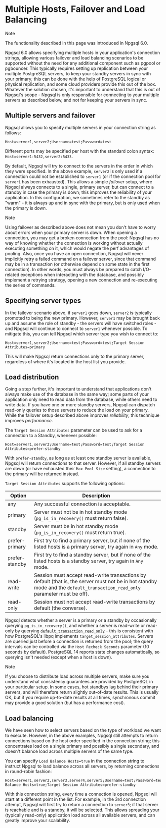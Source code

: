 # Multiple Hosts, Failover and Load Balancing

> [!NOTE]
> The functionality described in this page was introduced in Npgsql 6.0.

Npgsql 6.0 allows specifying multiple hosts in your application's connection strings, allowing various failover and load balancing scenarios to be supported without the need for any additional component such as pgpool or pgbouncer. This typically requires setting up replication between your multiple PostgreSQL servers, to keep your standby servers in sync with your primary; this can be done with the help of PostgreSQL logical or physical replication, and some cloud providers provide this out of the box. Whatever the solution chosen, it's important to understand that this is out of Npgsql's scope - Npgsql is only responsible for connecting to your multiple servers as described below, and not for keeping your servers in sync.

## Multiple servers and failover

Npgsql allows you to specify multiple servers in your connection string as follows:

```text
Host=server1,server2;Username=test;Password=test
```

Different ports may be specified per host with the standard colon syntax: `Host=server1:5432,server2:5433`.

By default, Npgsql will try to connect to the servers in the order in which they were specified. In the above example, `server2` is only used if a connection could not be established to `server1` (or if the connection pool for `server1` has been exhausted). This allows a simple *failover* setup, where Npgsql always connects to a single, primary server, but can connect to a standby in case the primary is down; this improves the reliability of your application. In this configuration, we sometimes refer to the standby as "warm" - it is always up and in sync with the primary, but is only used when the primary is down.

> [!NOTE]
> Using failover as described above does not mean you don't have to worry about errors when your primary server is down. When opening a connection, you may get a broken connection from the pool: Npgsql has no way of knowing whether the connection is working without actually executing something on it, which would negate the perf advantages of pooling. Also, once you have an open connection, Npgsql will never implicitly retry a failed command on a failover server, since that command may be in a transaction (or otherwise depend on some state in the first connection). In other words, you must always be prepared to catch I/O-related exceptions when interacting with the database, and possibly implement a retrying strategy, opening a new connection and re-executing the series of commands.

## Specifying server types

In the failover scenario above, if `server1` goes down, `server2` is typically promoted to being the new primary. However, `server1` may be brought back up and assume the role of standby - the servers will have switched roles - and Npgsql will continue to connect to `server1` whenever possible. To mitigate this, you can tell Npgsql which server type you wish to connect to:

```text
Host=server1,server2;Username=test;Password=test;Target Session Attributes=primary
```

This will make Npgsql return connections only to the primary server, regardless of where it's located in the host list you provide.

## Load distribution

Going a step further, it's important to understand that applications don't always make use of the database in the same way; some parts of your application only need to read data from the database, while others need to write data. If you have one or more standby servers, Npgsql can dispatch read-only queries to those servers to reduce the load on your primary. While the failover setup described above improves *reliability*, this technique improves *performance*.

The `Target Session Attributes` parameter can be used to ask for a connection to a Standby, whenever possible:

```text
Host=server1,server2;Username=test;Password=test;Target Session Attributes=prefer-standby
```

With `prefer-standby`, as long as at least one standby server is available, Npgsql will return connections to that server. However, if all standby servers are down (or have exhausted their `Max Pool Size` setting), a connection to the primary will be returned instead.

`Target Session Attributes` supports the following options:

Option         | Description
-------------- | -----------
any            | Any successful connection is acceptable.
primary        | Server must not be in hot standby mode (`pg_is_in_recovery()` must return false).
standby        | Server must be in hot standby mode (`pg_is_in_recovery()` must return true).
prefer-primary | First try to find a primary server, but if none of the listed hosts is a primary server, try again in `Any` mode.
prefer-standby | First try to find a standby server, but if none of the listed hosts is a standby server, try again in `Any` mode.
read-write     | Session must accept read-write transactions by default (that is, the server must not be in hot standby mode and the `default_transaction_read_only` parameter must be off).
read-only      | Session must not accept read-write transactions by default (the converse).

Npgsql detects whether a server is a primary or a standby by occasionally querying `pg_is_in_recovery()`, and whether a server is read-write or read-only by querying [`default_transaction_read_only`](TODO) - this is consistent with how PostgreSQL's libpq implements `target_session_attributes`. Servers are queried just before a connection is returned from the pool; the query intervals can be controlled via the `Host Recheck Seconds` parameter (10 seconds by default). PostgreSQL 14 reports state changes automatically, so querying isn't needed (except when a host is down).

> [!NOTE]
> If you choose to distribute load across multiple servers, make sure you understand what consistency guarantees are provided by PostgreSQL in your particular setup. In some cases, hot standbys lag behind their primary servers, and will therefore return slightly out-of-date results. This is usually OK, but if you require up-to-date results at all times, synchronous commit may provide a good solution (but has a performance cost).

## Load balancing

We have seen how to select servers based on the type of workload we want to execute. However, in the above examples, Npgsql still attempts to return connections based on the host order specified in the connection string; this concentrates load on a single primary and possibly a single secondary, and doesn't balance load across multiple servers of the same type.

You can specify `Load Balance Hosts=true` in the connection string to instruct Npgsql to load balance across all servers, by returning connections in round-robin fashion:

```text
Host=server1,server2,server3,server4,server5;Username=test;Password=test;Load Balance Hosts=true;Target Session Attributes=prefer-standby
```

With this connection string, every time a connection is opened, Npgsql will start at a different point in the list. For example, in the 3rd connection attempt, Npgsql will first try to return a connection to `server3`; if that server is reachable and is a standby, it will be selected. This allows spreading your (typically read-only) application load across all available servers, and can greatly improve your scalability.
